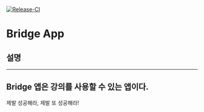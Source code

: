 [![Release-CI](https://github.com/Bridge-Builder/bridge-app/actions/workflows/release-ci.yml/badge.svg)](https://github.com/Bridge-Builder/bridge-app/actions/workflows/release-ci.yml)

# Bridge App

## 설명

---
Bridge 앱은 강의를 사용할 수 있는 앱이다.
---

제발 성공해라, 제발 또 성공해라!

